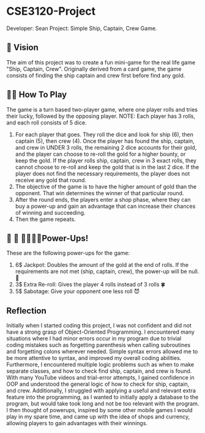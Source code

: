 # CSE3120-Project
Developer: Sean
Project: Simple Ship, Captain, Crew Game.

## 🔮 Vision
The aim of this project was to create a fun mini-game for the real life game "Ship, Captain, Crew". Originally derived from a card game, the game consists of finding the ship captain and crew first before find any gold. 

## 🐱‍🏍 How To Play
The game is a turn based two-player game, where one player rolls and tries their lucky, followed by the opposing player. 
NOTE: Each player has 3 rolls, and each roll consists of 5 dice. 
1. For each player that goes. They roll the dice and look for ship (6), then captain (5), then crew (4). Once the player has found the ship, captain, and crew in UNDER 3 rolls, the remaining 2 dice accounts for their gold, and the player can choose to re-roll the gold for a higher bounty, or keep the gold. If the player rolls ship, captain, crew in 3 exact rolls, they cannot choose to re-roll and keep the gold that is in the last 2 dice. If the player does not find the necessary requirements, the player does not receive any gold that round. 
2. The objective of the game is to have the higher amount of gold than the opponent. That win determines the winner of that particular round.
3. After the round ends, the players enter a shop phase, where they can buy a power-up and gain an advantage that can increase their chances of winning and succeeding.
4. Then the game repeats.

## 💪 💪 🏋️‍♂️🏋️‍♀️Power-Ups!
These are the following power-ups for the game:
1. 6$ Jackpot: Doubles the amount of the gold at the end of rolls. If the requirements are not met (ship, captain, crew), the power-up will be null. 🤑
2. 3$ Extra Re-roll: Gives the player 4 rolls instead of 3 rolls 🍀
3. 5$ Sabotage: Give your opponent one less roll 😈

## Reflection
Initially when I started coding this project, I was not confident and did not have a strong grasp of Object-Oriented Programming. I encountered many situations where I had minor errors occur in my program due to trivial coding mistakes such as forgetting parenthesis when calling subroutines and forgetting colons wherever needed. Simple syntax errors allowed me to be more attentive to syntax, and improved my overall coding abilities. Furthermore, I encountered multiple logic problems such as when to make separate classes, and how to check find ship, captain, and crew is found. With many YouTube videos and trial-error attempts, I gained confidence in OOP and understood the general logic of how to check for ship, captain, and crew. Additionally, I struggled with applying a useful and relevant extra feature into the programming, as I wanted to initially apply a database to the program, but would take took long and not be too relevant with the program. I then thought of powerups, inspired by some other mobile games I would play in my spare time, and came up with the idea of shops and currency, allowing players to gain advantages with their winnings.